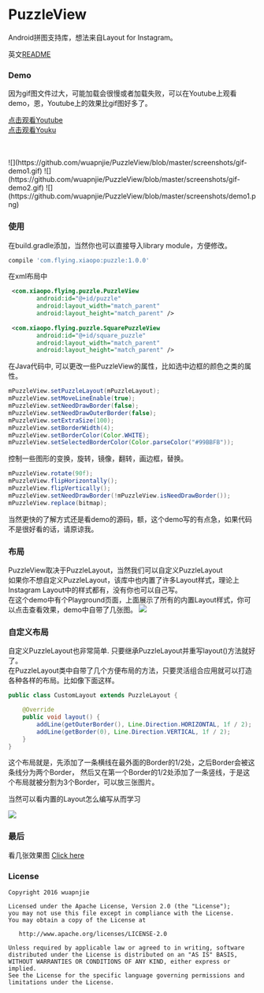 # PuzzleView
Android拼图支持库，想法来自Layout for Instagram。

英文[README](https://github.com/wuapnjie/PuzzleView/blob/master/README.md)

### Demo
因为gif图文件过大，可能加载会很慢或者加载失败，可以在Youtube上观看demo，恩，Youtube上的效果比gif图好多了。

[点击观看Youtube](https://www.youtube.com/watch?v=jfOJCh-uDIo)
</br>
[点击观看Youku](http://v.youku.com/v_show/id_XMTY5Nzk3NTYyMA==.html?beta&)

</br>
</br>
![](https://github.com/wuapnjie/PuzzleView/blob/master/screenshots/gif-demo1.gif)
![](https://github.com/wuapnjie/PuzzleView/blob/master/screenshots/gif-demo2.gif)
![](https://github.com/wuapnjie/PuzzleView/blob/master/screenshots/demo1.png)

### 使用
在build.gradle添加，当然你也可以直接导入library module，方便修改。
```gradle
compile 'com.flying.xiaopo:puzzle:1.0.0'
```

在xml布局中
```xml
 <com.xiaopo.flying.puzzle.PuzzleView
        android:id="@+id/puzzle"
        android:layout_width="match_parent"
        android:layout_height="match_parent" />
        
 <com.xiaopo.flying.puzzle.SquarePuzzleView
        android:id="@+id/square_puzzle"
        android:layout_width="match_parent"
        android:layout_height="match_parent" />
```

在Java代码中, 可以更改一些PuzzleView的属性，比如选中边框的颜色之类的属性。
```java
mPuzzleView.setPuzzleLayout(mPuzzleLayout);
mPuzzleView.setMoveLineEnable(true);
mPuzzleView.setNeedDrawBorder(false);
mPuzzleView.setNeedDrawOuterBorder(false);
mPuzzleView.setExtraSize(100);
mPuzzleView.setBorderWidth(4);
mPuzzleView.setBorderColor(Color.WHITE);
mPuzzleView.setSelectedBorderColor(Color.parseColor("#99BBFB"));
```
控制一些图形的变换，旋转，镜像，翻转，画边框，替换。
```java
mPuzzleView.rotate(90f);
mPuzzleView.flipHorizontally();
mPuzzleView.flipVertically();
mPuzzleView.setNeedDrawBorder(!mPuzzleView.isNeedDrawBorder());
mPuzzleView.replace(bitmap);
```

当然更快的了解方式还是看demo的源码，额，这个demo写的有点急，如果代码不是很好看的话，请原谅我。

### 布局
PuzzleView取决于PuzzleLayout，当然我们可以自定义PuzzleLayout
</br>
如果你不想自定义PuzzleLayout，该库中也内置了许多Layout样式，理论上Instagram Layout中的样式都有，没有你也可以自己写。
</br>
在这个demo中有个Playground页面，上面展示了所有的内置Layout样式，你可以点击查看效果，demo中自带了几张图。
![](https://github.com/wuapnjie/PuzzleView/blob/master/screenshots/demo3.png)

### 自定义布局
自定义PuzzleLayout也非常简单. 只要继承PuzzleLayout并重写layout()方法就好了。
</br>
在PuzzleLayout类中自带了几个方便布局的方法，只要灵活组合应用就可以打造各种各样的布局。比如像下面这样。
```java
public class CustomLayout extends PuzzleLayout {

    @Override
    public void layout() {
        addLine(getOuterBorder(), Line.Direction.HORIZONTAL, 1f / 2);
        addLine(getBorder(0), Line.Direction.VERTICAL, 1f / 2);
    }
}
```

这个布局就是，先添加了一条横线在最外面的Border的1/2处，之后Border会被这条线分为两个Border，
然后又在第一个Border的1/2处添加了一条竖线，于是这个布局就被分割为3个Border，可以放三张图片。

当然可以看内置的Layout怎么编写从而学习

![](https://github.com/wuapnjie/PuzzleView/blob/master/screenshots/puzzle.png)

### 最后
看几张效果图
[Click here](http://weibo.com/5350471787/E54jjxzlI)

### License

    Copyright 2016 wuapnjie

    Licensed under the Apache License, Version 2.0 (the "License");
    you may not use this file except in compliance with the License.
    You may obtain a copy of the License at

       http://www.apache.org/licenses/LICENSE-2.0

    Unless required by applicable law or agreed to in writing, software
    distributed under the License is distributed on an "AS IS" BASIS,
    WITHOUT WARRANTIES OR CONDITIONS OF ANY KIND, either express or implied.
    See the License for the specific language governing permissions and
    limitations under the License.
